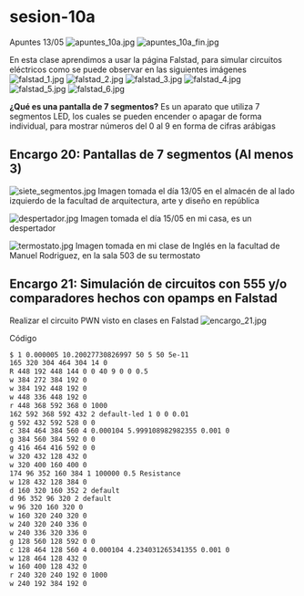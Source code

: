# sesion-10a

Apuntes 13/05
![apuntes_10a.jpg](./archivos/apuntes_10a.jpg)
![apuntes_10a_fin.jpg](./archivos/apuntes_10a_fin.jpg)

En esta clase aprendimos a usar la página Falstad, para simular circuitos eléctricos como se puede observar en las siguientes imágenes
![falstad_1.jpg](./archivos/falstad_1.png)
![falstad_2.jpg](./archivos/falstad_2.png)
![falstad_3.jpg](./archivos/falstad_3.png)
![falstad_4.jpg](./archivos/falstad_4.png)
![falstad_5.jpg](./archivos/falstad_5.png)
![falstad_6.jpg](./archivos/falstad_6.png)

**¿Qué es una pantalla de 7 segmentos?**
Es un aparato que utiliza 7 segmentos LED, los cuales se pueden encender o apagar de forma individual, para mostrar números del 0 al 9 en forma de cifras arábigas

## Encargo 20: Pantallas de 7 segmentos (Al menos 3)

![siete_segmentos.jpg](./archivos/siete_segmentos.jpg)
Imagen tomada el día 13/05 en el almacén de al lado izquierdo de la facultad de arquitectura, arte y diseño en república

![despertador.jpg](./archivos/despertador.jpg)
Imagen tomada el día 15/05 en mi casa, es un despertador

![termostato.jpg](./archivos/termostato.jpg)
Imagen tomada en mi clase de Inglés en la facultad de Manuel Rodriguez, en la sala 503 de su termostato

## Encargo 21: Simulación de circuitos con 555 y/o comparadores hechos con opamps en Falstad

Realizar el circuito PWN visto en clases en Falstad
![encargo_21.jpg](./archivos/encargo_21.png)

Código

```txt
$ 1 0.000005 10.20027730826997 50 5 50 5e-11
165 320 304 464 304 14 0
R 448 192 448 144 0 0 40 9 0 0 0.5
w 384 272 384 192 0
w 384 192 448 192 0
w 448 336 448 192 0
r 448 368 592 368 0 1000
162 592 368 592 432 2 default-led 1 0 0 0.01
g 592 432 592 528 0 0
c 384 464 384 560 4 0.000104 5.999108982982355 0.001 0
g 384 560 384 592 0 0
g 416 464 416 592 0 0
w 320 432 128 432 0
w 320 400 160 400 0
174 96 352 160 384 1 100000 0.5 Resistance
w 128 432 128 384 0
d 160 320 160 352 2 default
d 96 352 96 320 2 default
w 96 320 160 320 0
w 160 320 240 320 0
w 240 320 240 336 0
w 240 336 320 336 0
g 128 560 128 592 0 0
c 128 464 128 560 4 0.000104 4.234031265341355 0.001 0
w 128 464 128 432 0
w 160 400 128 432 0
r 240 320 240 192 0 1000
w 240 192 384 192 0
```
